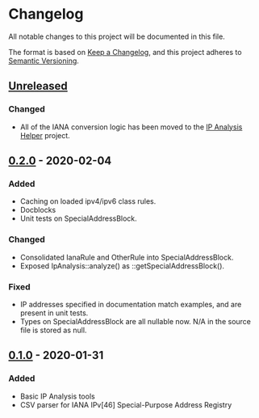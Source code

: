 # Changelog
All notable changes to this project will be documented in this file.

The format is based on [Keep a Changelog](https://keepachangelog.com/en/1.0.0/),
and this project adheres to [Semantic Versioning](https://semver.org/spec/v2.0.0.html).

## [Unreleased]
### Changed
- All of the IANA conversion logic has been moved to the [IP Analysis Helper] project.

## [0.2.0] - 2020-02-04
### Added
- Caching on loaded ipv4/ipv6 class rules.
- Docblocks
- Unit tests on SpecialAddressBlock.

### Changed
- Consolidated IanaRule and OtherRule into SpecialAddressBlock.
- Exposed IpAnalysis::analyze() as ::getSpecialAddressBlock().

### Fixed
- IP addresses specified in documentation match examples, and are present in
  unit tests.
- Types on SpecialAddressBlock are all nullable now.  N/A in the source file is
  stored as null.

## [0.1.0] - 2020-01-31
### Added
- Basic IP Analysis tools
- CSV parser for IANA IPv[46] Special-Purpose Address Registry

[Unreleased]: https://github.com/dharple/ip-analysis/compare/v0.2.0...master
[0.2.0]: https://github.com/dharple/ip-analysis/compare/v0.1.0...0.2.0
[0.1.0]: https://github.com/dharple/ip-analysis/releases/tag/v0.1.0

[IP Analysis Helper]: https://github.com/dharple/ip-analysis-helper
